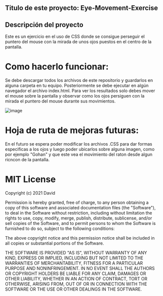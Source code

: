 ## Titulo de este proyecto: Eye-Movement-Exercise

## Descripción del proyecto
Este es un ejercicio en el uso de CSS donde se consigue perseguir el puntero del mouse con la mirada de unos ojos puestos en el centro de la pantalla.


# Como hacerlo funcionar:
Se debe descargar todos los archivos de este repositorio y guardarlos en alguna carpeta en tu equipo. Posteriormente se debe ejecutar en algún navegador el archivo index.html. Para ver los resultados solo debes mover el mouse sobre la pantalla y observar como los ojos persiguen con la mirada el puntero del mouse durante sus movimientos.

![image](https://user-images.githubusercontent.com/87394787/133841794-b6964e6f-786a-45af-af3c-853761c25434.png)


# Hoja de ruta de mejoras futuras:
En el futuro se espera poder modificar los archivos .CSS para dar formas especificas a los ojos y luego poder ubicarlos sobre alguna imagen, como por ejemplo "Gohan" y que este vea el movimiento del raton desde algun ricncon de la pantalla.


# MIT License
Copyright (c) 2021 David

Permission is hereby granted, free of charge, to any person obtaining a copy of this software and associated documentation files (the "Software"), to deal in the Software without restriction, including without limitation the rights to use, copy, modify, merge, publish, distribute, sublicense, and/or sell copies of the Software, and to permit persons to whom the Software is furnished to do so, subject to the following conditions:

The above copyright notice and this permission notice shall be included in all copies or substantial portions of the Software.

THE SOFTWARE IS PROVIDED "AS IS", WITHOUT WARRANTY OF ANY KIND, EXPRESS OR IMPLIED, INCLUDING BUT NOT LIMITED TO THE WARRANTIES OF MERCHANTABILITY, FITNESS FOR A PARTICULAR PURPOSE AND NONINFRINGEMENT. IN NO EVENT SHALL THE AUTHORS OR COPYRIGHT HOLDERS BE LIABLE FOR ANY CLAIM, DAMAGES OR OTHER LIABILITY, WHETHER IN AN ACTION OF CONTRACT, TORT OR OTHERWISE, ARISING FROM, OUT OF OR IN CONNECTION WITH THE SOFTWARE OR THE USE OR OTHER DEALINGS IN THE SOFTWARE.
